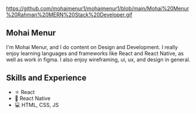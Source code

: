 https://github.com/mohaimenur1/mohaimenur1/blob/main/Mohai%20Menur%20Rahman%20MERN%20Stack%20Developer.gif


## Mohai Menur

I'm Mohai Menur, and I do content on Design and Development. I really enjoy learning languages and frameworks like React and React Native, as well as work in figma. I also enjoy wireframing, ui, ux, and design in general. 

## Skills and Experience
* ⚛ React
* 📱 React Native
* 💻 HTML, CSS, JS
